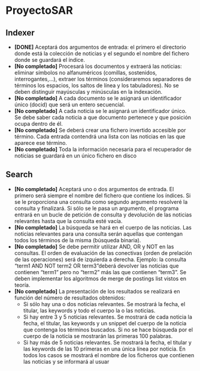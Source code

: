# ProyectoSAR


## Indexer

- **[DONE]** Aceptará dos argumentos de entrada: el primero el directorio donde está la colección
de noticias y el segundo el nombre del fichero donde se guardará el índice.
- **[No completado]** Procesará los documentos y extraerá las noticias: eliminar símbolos no alfanuméricos
(comillas, sostenidos, interrogantes,…), extraer los términos (consideraremos
separadores de términos los espacios, los saltos de línea y los tabuladores). No se
deben distinguir mayúsculas y minúsculas en la indexación.
- **[No completado]** A cada documento se le asignará un identificador único (docid) que será un entero
secuencial.
- **[No completado]** A cada noticia se le asignará un identificador único. Se debe saber cada noticia a que
documento pertenece y que posición ocupa dentro de él.
- **[No completado]** Se deberá crear una fichero invertido accesible por término. Cada entrada contendrá
una lista con las noticias en las que aparece ese término.
- **[No completado]** Toda la información necesaria para el recuperador de noticias se guardará en un único
fichero en disco

## Search

- **[No completado]** Aceptará uno o dos argumentos de entrada. El primero será siempre el nombre del
fichero que contiene los índices. Si se le proporciona una consulta como segundo
argumento resolveré la consulta y finalizará. Si sólo se le pasa un argumento, el
programa entrará en un bucle de petición de consulta y devolución de las noticias
relevantes hasta que la consulta esté vacía.
- **[No completado]** La búsqueda se hará en el cuerpo de las noticias. Las noticias relevantes para una
consulta serán aquellas que contengan todos los términos de la misma (búsqueda
binaria).
- **[No completado]** Se debe permitir utilizar AND, OR y NOT en las consultas. El orden de evaluación de las
conectivas (orden de prelación de las operaciones) será de izquierda a derecha.
    Ejemplo: la consulta “term1 AND NOT term2 OR term3”deberá devolver las
    noticias que contienen “term1” pero no “term2” más las que contienen “term3”.
Se deben implementar los algoritmos de merge de postings list vistos en teoría.
- **[No completado]** La presentación de los resultados se realizará en función del número de resultados
obtenidos:
    - Si sólo hay una o dos noticias relevantes. Se mostrará la fecha, el titular, las
keywords y todo el cuerpo la o las noticias.
    - Si hay entre 3 y 5 noticias relevantes. Se mostrará de cada noticia la fecha, el
titular, las keywords y un snippet del cuerpo de la noticia que contenga los
términos buscados. Si no se hace búsqueda por el cuerpo de la noticia se
mostrarán las primeras 100 palabras.
    - Si hay más de 5 noticias relevantes. Se mostrará la fecha, el titular y las
keywords de las 10 primeras en una única línea por noticia.
En todos los casos se mostrará el nombre de los ficheros que contienen las noticias y
se informará al usuar